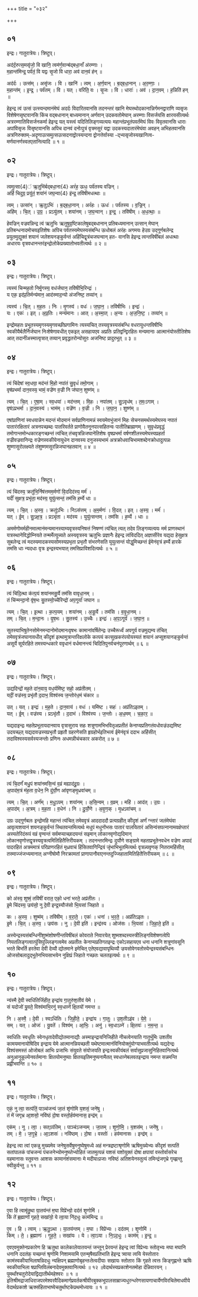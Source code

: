 +++
title = "०३२"

+++


## ०१
इन्द्रः। गातुरात्रेयः। त्रिष्टुप्।

अद॑र्द॒रुत्स॒मसृ॑जो॒ वि खानि॒ त्वम॑र्ण॒वान्ब॑द्बधा॒नाँ अ॑रम्णाः ।  
म॒हान्त॑मिन्द्र॒ पर्व॑तं॒ वि यद्वः सृ॒जो वि धारा॒ अव॑ दान॒वं ह॑न् ॥

अद॑र्दः । उत्स॑म् । असृ॑जः । वि । खानि॑ । त्वम् । अ॒र्ण॒वान् । ब॒द्ब॒धा॒नान् । अ॒र॒म्णाः॒ ।  
म॒हान्त॑म् । इ॒न्द्र॒ । पर्व॑तम् । वि । यत् । वरिति॒ वः । सृ॒जः । वि । धाराः॑ । अव॑ । दा॒न॒वम् । ह॒न्निति॑ हन् ॥

हेइन्द्र त्वं उत्सं उत्स्यन्दमानंमेघं अदर्दः विदारितवानसि तदनन्तरं खानि मेघस्थोदकानान्निर्गमनद्वाराणि व्यसृजः विशेषेणसृष्टवानसि किंच वद्बधानान् बाध्यमानान् अर्णवान् उदकवतोमेघान् अरम्णाः विसर्जयसि क्षारयसीत्यर्थः अत्ररम्णातिविसर्जनकर्मा हेइन्द्र यत् यस्त्वं यदितिलिङ्गव्यत्ययः महान्तंप्रभूतंपवर्तंमेघं विवः विवृतवानसि धाराः अपांविसृजः विसृष्टवानसि अपिच दानवं दनोःपुत्रं वृत्रमसुरं यद्वा उदकस्यदातारंमेघंवा अवहन् अभिहतवानसि अत्रनिरुक्तम्-अदृणाउत्समुत्सउत्सदनाद्वोत्स्यन्दना द्वोनत्तेर्वास्या -द्भ्यसृजोस्यखानित्व- मर्णवानर्णस्वतएतानित्यादि ॥ १ ॥

## ०२
इन्द्रः। गातुरात्रेयः। त्रिष्टुप्।

त्वमुत्सा{4}॑ ऋ॒तुभि॑र्बद्बधा॒ना{4} अरं॑ह॒ ऊधः॒ पर्व॑तस्य वज्रिन् ।  
अहिं॑ चिदुग्र॒ प्रयु॑तं॒ शया॑नं जघ॒न्वा{4} इ॑न्द्र॒ तवि॑षीमधत्थाः ॥

त्वम् । उत्सा॑न् । ऋ॒तुऽभिः॑ । ब॒द्ब॒धा॒नान् । अरं॑हः । ऊधः॑ । पर्व॑तस्य । व॒ज्रि॒न् ।  
अहि॑म् । चि॒त् । उ॒ग्र॒ । प्रऽयु॑तम् । शया॑नम् । ज॒घ॒न्वान् । इ॒न्द्र॒ । तवि॑षीम् । अ॒ध॒त्थाः॒ ॥

हेवज्रिन् वज्रवन्निन्द्र त्वं ऋतुभिः ऋतुषुवृष्टिकालेषुबद्बधानान् प्रतिबध्यमानान् उत्सान् मेघान् प्रतिबन्धनादमोचयइतिशेषः अपिच पर्वतस्यमेघस्यसंबन्धि ऊधोबलं अरंहः अगमयः हेउग्र उद्गूर्णबलेन्द्र प्रयुतमुद्युक्तं शयानं जलेशयनङ्कुर्वन्तं अहिंचिद्वृत्रंचजघन्वान् हत- वानसि हेइन्द्र त्वन्तविषींबलं अधत्थाः अधारयः वृत्रवधानन्तरंइन्द्रोलोकेप्रख्यातोभवतीत्यर्थः ॥ २ ॥

## ०३
इन्द्रः। गातुरात्रेयः। त्रिष्टुप्।

त्यस्य॑ चिन्मह॒तो निर्मृ॒गस्य॒ वध॑र्जघान॒ तवि॑षीभि॒रिन्द्रः॑ ।  
य एक॒ इद॑प्र॒तिर्मन्य॑मान॒ आद॑स्माद॒न्यो अ॑जनिष्ट॒ तव्या॑न् ॥

त्यस्य॑ । चि॒त् । म॒ह॒तः । निः । मृ॒गस्य॑ । वधः॑ । ज॒घा॒न॒ । तवि॑षीभिः । इन्द्रः॑ ।  
यः । एकः॑ । इत् । अ॒प्र॒तिः । मन्य॑मानः । आत् । अ॒स्मा॒त् । अ॒न्यः । अ॒ज॒नि॒ष्ट॒ । तव्या॑न् ॥

इन्द्रोमहतः प्रभूतस्यमृगस्यमृगवच्छीघ्रगामिनः त्यस्यचित् तस्यवृत्रस्यसंबन्धि वधरायुधन्तविषीभिः स्वकीयैर्बलैर्निर्जघान निःशेषेणावधीत् एकइत् असहायएव अप्रतिः प्रतिद्वन्द्विरहितः मन्यमानाः आत्मानंयोस्तीतिशेषः आत् तदानींअस्मात्वृत्रात् तव्यान् प्रवृद्धतरोन्योसुरः अजनिष्ट प्रादुरभूत् ॥ ३ ॥

## ०४
इन्द्रः। गातुरात्रेयः। त्रिष्टुप्।

त्यं चि॑देषां स्व॒धया॒ मद॑न्तं मि॒हो नपा॑तं सु॒वृधं॑ तमो॒गाम् ।  
वृष॑प्रभर्मा दान॒वस्य॒ भामं॒ वज्रे॑ण व॒ज्री नि ज॑घान॒ शुष्ण॑म् ॥

त्यम् । चि॒त् । ए॒षा॒म् । स्व॒धया॑ । मद॑न्तम् । मि॒हः । नपा॑तम् । सु॒ऽवृध॑म् । त॒मः॒ऽगाम् ।  
वृष॑ऽप्रभर्मा । दा॒न॒वस्य॑ । भाम॑म् । वज्रे॑ण । व॒ज्री । नि । ज॒घा॒न॒ । शुष्ण॑म् ॥

एषांप्राणिनां स्वधयान्नेन मदन्तं मोदमानं सर्वप्राणिनामन्नं स्वयमेवभुंजानं मिहः सेचनसमर्थस्यमेघस्य नपातं पातारंरक्षितारं अत्रनपच्छब्दः पातरिवर्तते प्राणोवैतनूनपात्सहितन्वः पातीतिब्राह्मणम् । सुवृधंप्रवृद्धं तमोगान्तमोन्धकारङ्गच्छन्तं त्यंचित् तंचवृत्रन्निजघानेतिशेषः वृषप्रभर्मा वर्षणशीलस्यमेघस्यप्रहर्ता वज्रीवज्रवानिन्द्रः वज्रेणस्वकीयेनायुधेन दानवस्य दनुजस्यभामं अत्रक्रोधवाचिभामशब्देनक्रोधादुत्पन्नः शुष्णासुरोलक्ष्यते तंशुष्णमसुरन्निजघानहतवान् ॥ ४ ॥

## ०५
इन्द्रः। गातुरात्रेयः। त्रिष्टुप्।

त्यं चि॑दस्य॒ क्रतु॑भि॒र्निष॑त्तमम॒र्मणो॑ वि॒ददिद॑स्य॒ मर्म॑ ।  
यदीं॑ सुक्षत्र॒ प्रभृ॑ता॒ मद॑स्य॒ युयु॑त्सन्तं॒ तम॑सि ह॒र्म्ये धाः ॥

त्यम् । चि॒त् । अ॒स्य॒ । क्रतु॑ऽभिः । निऽस॑त्तम् । अ॒म॒र्मणः॑ । वि॒दत् । इत् । अ॒स्य॒ । मर्म॑ ।  
यत् । ई॒म् । सु॒ऽक्ष॒त्र॒ । प्रऽभृ॑ता । मद॑स्य । युयु॑त्सन्तम् । तम॑सि । ह॒र्म्ये । धाः ॥

अमर्मणोमर्महीनमात्मानंमन्यमानस्याम्यवृत्रस्यनिषत्तं निषण्णं त्यंचित् त्यत् तदेव लिङ्गव्यत्ययः मर्म प्राणस्थानं यत्रस्थानेविद्धोम्नियते तन्मर्मेत्युच्यते अस्यवृत्रस्य ऋतुभिः प्रज्ञानैः हेइन्द्र त्वंविददित् अज्ञासीरेव यद्यदा हेसुक्षत्र सुबलेन्द्र त्वं मदस्यमादकस्यसोमस्यप्रभृता प्रभृतौ संभरणेसति युयुत्सन्तं योद्धुमिच्छन्तं ईमेनंवृत्रं हर्म्ये हारके तमसि धाः न्यदधाः वृत्रः इन्द्रस्यभयात् तमसिप्राविशदित्यर्थः ॥ ५ ॥

## ०६
इन्द्रः। गातुरात्रेयः। त्रिष्टुप्।

त्यं चि॑दि॒त्था क॑त्प॒यं शया॑नमसू॒र्ये तम॑सि वावृधा॒नम् ।  
तं चि॑न्मन्दा॒नो वृ॑ष॒भः सु॒तस्यो॒च्चैरिन्द्रो॑ अप॒गूर्या॑ जघान ॥

त्यम् । चि॒त् । इ॒त्था । क॒त्प॒यम् । शया॑नम् । अ॒सू॒र्ये । तम॑सि । व॒वृ॒धा॒नम् ।  
तम् । चि॒त् । म॒न्दा॒नः । वृ॒ष॒भः । सु॒तस्य॑ । उ॒च्चैः । इन्द्रः॑ । अ॒प॒ऽगूर्य॑ । ज॒घा॒न॒ ॥

सुतस्याभिषुतेनसोमेनमन्दानोमोदमानःवृषभः कामानांवर्षितेन्द्रः उच्चैरूर्ध्वं अपगूर्य वज्रमुद्यम्य तंचित् तमेववृत्रंजघानावधीत् कीदृशं इत्थामुत्रान्तरिक्षलोके कत्पयं कत्सुखकरंपयोयस्यतं शयानं अप्सुशयानङ्कुर्वन्तं असूर्ये सूर्यरहिते तमस्यन्धकारे ववृधानं वर्धमानन्त्यं चिदितिपुनर्वचनंपूरणार्थम् ॥ ६ ॥

## ०७
इन्द्रः। गातुरात्रेयः। त्रिष्टुप्।

उद्यदिन्द्रो॑ मह॒ते दा॑न॒वाय॒ वध॒र्यमि॑ष्ट॒ सहो॒ अप्र॑तीतम् ।  
यदीं॒ वज्र॑स्य॒ प्रभृ॑तौ द॒दाभ॒ विश्व॑स्य ज॒न्तोर॑ध॒मं च॑कार ॥

उत् । यत् । इन्द्रः॑ । म॒ह॒ते । दा॒न॒वाय॑ । वधः॑ । यमि॑ष्ट । सहः॑ । अप्र॑तिऽइतम् ।  
यत् । ई॒म् । वज्र॑स्य । प्रऽभृ॑तौ । द॒दाभ॑ । विश्व॑स्य । ज॒न्तोः । अ॒ध॒मम् । च॒का॒र॒ ॥

यद्यदाइन्द्रः महतेप्रभूतायदानवाय वृत्रासुराय सहः शत्रूणामभिभवितृअप्रतीतं केनाप्यप्रतिगतंवधोवज्रंउद्यमिष्ट उदयच्छ्त् यद्यदावज्रस्यप्रभृतौ प्रहृतौ ग्रहरणेसति हृग्रहोर्भइतिभत्वं ईमेनंवृत्रं ददाभ अहिंसीत् तदाविश्वस्यसर्वस्यजन्तोः प्रणिनः अधमन्नीचंचकार अकरोत् ॥ ७ ॥

## ०८
इन्द्रः। गातुरात्रेयः। त्रिष्टुप्।

त्यं चि॒दर्णं॑ मधु॒पं शया॑नमसि॒न्वं व॒व्रं मह्याद॑दु॒ग्रः ।  
अ॒पाद॑म॒त्रं म॑ह॒ता व॒धेन॒ नि दु॑र्यो॒ण आ॑वृणङ्मृ॒ध्रवा॑चम् ॥

त्यम् । चि॒त् । अर्ण॑म् । म॒धु॒ऽपम् । शया॑नम् । अ॒सि॒न्वम् । व॒व्रम् । महि॑ । आद॑त् । उ॒ग्रः ।  
अ॒पाद॑म् । अ॒त्रम् । म॒ह॒ता । व॒धेन॑ । नि । दु॒र्यो॒णे । अ॒वृ॒ण॒क् । मृ॒ध्रऽवा॑चम् ॥

उग्रः उद्गूर्णबलः इन्द्रोमहि महान्तं त्यंचित् तमेववृत्रं आददाददौ प्रत्यग्रहीत् कीदृशं अर्णं ग्न्तारं जलंमेघंवा आवृत्यशयानं शयनङ्कुर्वन्तं स्थितवन्तमित्यर्थः मधुपं मधुनोंभसः पातारं पालयितारं असिन्वंसपत्नानामवक्षेप्तारं अस्यतेरिदंरूपं वव्रं वृण्वन्तं सर्वमप्याच्छादयन्तं सइमान् लोकानवृणोद्यदिमान् लोकानवृणोत्तद्वृत्रस्यवृत्रत्वमितिहितैत्तिरीयकम् । तदनन्तरमिन्द्रः दुर्योणे सङ्ग्रामे महताप्रभूतेनवधेन वज्रेण अपादं पादरहितं अत्रममात्रं परिप्राणरहितं मृध्रवाचं हिंसितवागिन्द्रियं जृंभाभिभूतमित्यर्थः वृत्रन्न्यवृणक् नितरामहिंसीत् तस्माज्जंजभ्यमानात् अग्नीषोमौ निरक्रामतां प्राणापानौवाएनन्तदुज्जिहातामितिहितैत्तिरीयकम् ॥ ८ ॥

## ०९
इन्द्रः। गातुरात्रेयः। त्रिष्टुप्।

को अ॑स्य॒ शुष्मं॒ तवि॑षीं वरात॒ एको॒ धना॑ भरते॒ अप्र॑तीतः ।  
इ॒मे चि॑दस्य॒ ज्रय॑सो॒ नु दे॒वी इन्द्र॒स्यौज॑सो भि॒यसा॑ जिहाते ॥

कः । अ॒स्य॒ । शुष्म॑म् । तवि॑षीम् । व॒रा॒ते॒ । एकः॑ । धना॑ । भ॒र॒ते॒ । अप्र॑तिऽइतः ।  
इ॒मे । चि॒त् । अ॒स्य॒ । ज्रय॑सः । नु । दे॒वी इति॑ । इन्द्र॑स्य । ओज॑सः । भि॒यसा॑ । जि॒हा॒ते॒ इति॑ ॥

अस्येन्द्रस्यसंबन्धिनींशुष्मंशोषणीन्तविषींबलं कोवराते निवारयेत् शुष्मशब्दस्यस्त्रीलिङ्गविशेषणत्वेपि नियतलिङ्गत्वात्पुंसिपुल्लिङ्गत्वमेव अप्रतीतः केनाप्यप्रतिगतइन्द्रः एकोऽसहायएव धना धनानि शत्रूणांवसूनि भरते बिभर्ति हरतेवा देवी देव्यौ द्योतमाने इमेचित् एतेएवद्यावापृथिव्यौ ज्रयसोवेगवतोस्येन्द्रस्यसंबन्धिनः ओजसोबलादुद्भूतेनभियसाभयेन नुक्षिप्रं जिहाते गच्छतः चलतइत्यर्थः ॥ ९ ॥

## १०
इन्द्रः। गातुरात्रेयः। त्रिष्टुप्।

न्य॑स्मै दे॒वी स्वधि॑तिर्जिहीत॒ इन्द्रा॑य गा॒तुरु॑श॒तीव॑ येमे ।  
सं यदोजो॑ यु॒वते॒ विश्व॑माभि॒रनु॑ स्व॒धाव्ने॑ क्षि॒तयो॑ नमन्त ॥

नि । अ॒स्मै॒ । दे॒वी । स्वऽधि॑तिः । जि॒ही॒ते॒ । इन्द्रा॑य । गा॒तुः । उ॒श॒तीऽइ॑व । ये॒मे॒ ।  
सम् । यत् । ओजः॑ । यु॒वते॑ । विश्व॑म् । आ॒भिः॒ । अनु॑ । स्व॒धाऽव्ने॑ । क्षि॒तयः॑ । न॒म॒न्त॒ ॥

स्वधितिः स्वधृतिः स्वेनधृतादेवीद्योतमानाद्यौः अस्माइन्द्रायनिजिहीते नीचत्वेनयाति गातुर्भूमिः उशतीव कामयमानायोषिदिव इन्द्राय येमे आत्मानन्नियच्छती यथेष्टमात्मानंविनियोक्तुंयोग्याभवतीत्यर्थः यद्यदेन्द्रः विश्वंसमस्तं ओजोबलं आभिः प्रजाभिः संयुवते संयोजयति इन्द्रःस्वकीयंबलं सर्वासुप्रजासुनिहितवानित्यर्थः अनुआनुकूल्येनवर्तमानाः क्षितयोमनुष्याः क्षितयइतिमनुष्यनामैतत् स्वधाव्नेबलवतइन्द्राय नमन्त सन्नमन्ति प्रह्वीभवन्ति ॥ १० ॥

## ११
इन्द्रः। गातुरात्रेयः। त्रिष्टुप्।

एकं॒ नु त्वा॒ सत्प॑तिं॒ पाञ्च॑जन्यं जा॒तं शृ॑णोमि य॒शसं॒ जने॑षु ।  
तं मे॑ जगृभ्र आ॒शसो॒ नवि॑ष्ठं दो॒षा वस्तो॒र्हव॑मानास॒ इन्द्र॑म् ॥

एक॑म् । नु । त्वा॒ । सत्ऽप॑तिम् । पाञ्च॑ऽजन्यम् । जा॒तम् । शृ॒णो॒मि॒ । य॒शस॑म् । जने॑षु ।  
तम् । मे॒ । ज॒गृ॒भ्रे॒ । आ॒ऽशसः॑ । नवि॑ष्ठम् । दो॒षा । वस्तोः॑ । हव॑मानासः । इन्द्र॑म् ॥

हेइन्द्र त्वा त्वां एकन्नु मुख्यमेव जनेषुसर्वेषुमनुष्येषुमध्ये अहं मन्त्रद्रष्टाश्रृणोमि ऋषिमुख्येभ्यः कीदृशं सत्पतिं सतांपालकं पांचजन्यं पंचजनेभ्योमनुष्य्तेभ्योहितं जातमुत्पन्नं यशसं यशोयुक्तं दोषा क्षपायां वस्तोर्वासरेच वहमानासः स्तुवन्तः आशसः कामानंशंसमानाः मे मदीयाःप्रजाः नविष्ठं अतिशयेनस्तुत्यं तमिन्द्रंजगृभ्रे गृय्ह्णन्तु स्वीकुर्वन्तु ॥ ११ ॥

## १२
इन्द्रः। गातुरात्रेयः। त्रिष्टुप्।

ए॒वा हि त्वामृ॑तु॒था या॒तय॑न्तं म॒घा विप्रे॑भ्यो॒ दद॑तं शृ॒णोमि॑ ।  
किं ते॑ ब्र॒ह्माणो॑ गृहते॒ सखा॑यो॒ ये त्वा॒या नि॑द॒धुः काम॑मिन्द्र ॥

ए॒व । हि । त्वाम् । ऋ॒तु॒ऽथा । या॒तय॑न्तम् । म॒घा । विप्रे॑भ्यः । दद॑तम् । शृ॒णोमि॑ ।  
किम् । ते॒ । ब्र॒ह्माणः॑ । गृ॒ह॒ते॒ । सखा॑यः । ये । त्वा॒ऽया । नि॒ऽद॒धुः । काम॑म् । इ॒न्द्र॒ ॥

एवएवमुक्तेनप्रकारेण हि ऋतुथा कालेकालेयातयन्तं जन्तून् प्रेरयन्तं हेइन्द्र त्वां विप्रेभ्यः स्तोतृभ्यः मघा मघानि धनानि ददतंफ़् यच्छन्तं श्रृणोमि निशामयामि एतन्मृषैवप्रतिभाति हेइन्द्र त्र्वाया त्वयि येस्तोतारः कामंस्वकीयाभिलाषन्निदधुः न्यक्षिपन् ब्रह्माणोबृहन्तःतेत्वदीयाः सखायः स्तोतारः किं गृहते त्वत्तः किङ्गृह्णन्ते ऋषिः स्वकीयाभिला षप्राप्तिविलंबनादेवमुक्तवानित्यर्थः ॥ १२ ॥वेदार्थस्यप्रकाशेनतमोहा र्दन्निवारयन् । पुमर्थांश्चतुरोदेयाद्विद्यातीर्थमहेश्वरः ॥ १ ॥इतिश्रीमद्राजाधिराजपरमेश्वरवैदिकमार्गप्रवर्तकश्रीवीरबुक्कभूपालसाम्राज्यधुरन्धरेणसायणाचार्येणविरचितेमाधवीयेवेदार्थप्रकाशे ऋक्संहिताभाष्येचतुर्थाष्टकेप्रथमोध्यायः ॥ १ ॥
